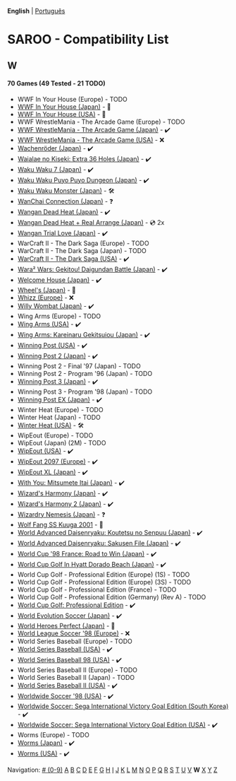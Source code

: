 **English** | [Português](../pt-br/W.md)

# SAROO - Compatibility List

## W

#### 70 Games (49 Tested - 21 TODO)

- WWF In Your House (Europe) - TODO
- [WWF In Your House (Japan)](../../../Regions/Retails/Japan/T-8120G/README.md) - :100:
- [WWF In Your House (USA)](../../../Regions/Retails/USA/T-8126H/README.md) - :100:
- WWF WrestleMania - The Arcade Game (Europe) - TODO
- [WWF WrestleMania - The Arcade Game (Japan)](../../../Regions/Retails/Japan/T-8112G/01/README.md) - :heavy_check_mark:
- [WWF WrestleMania - The Arcade Game (USA)](../../../Regions/Retails/USA/T-8112H/01/README.md) - :x:
- [Wachenröder (Japan)](../../../Regions/Retails/Japan/GS-9183/01/README.md) - :heavy_check_mark:
- [Waialae no Kiseki: Extra 36 Holes (Japan)](../../../Regions/Retails/Japan/T-11402G/01/README.md) - :heavy_check_mark:
- [Waku Waku 7 (Japan)](../../../Regions/Retails/Japan/T-1515G/01/README.md) - :heavy_check_mark:
- [Waku Waku Puyo Puyo Dungeon (Japan)](../../../Regions/Retails/Japan/T-6608G/01/README.md) - :heavy_check_mark:
- [Waku Waku Monster (Japan)](../../../Regions/Retails/Japan/T-16608G/01/README.md) - :hammer_and_wrench:
- [WanChai Connection (Japan)](../../../Regions/Retails/Japan/GS-9007/01/README.md) - :question:
- [Wangan Dead Heat (Japan)](../../../Regions/Retails/Japan/T-9102G/README.md) - :heavy_check_mark:
- [Wangan Dead Heat + Real Arrange (Japan)](../../../Regions/Retails/Japan/T-9103G/README.md) - :cd: 2x
- [Wangan Trial Love (Japan)](../../../Regions/Retails/Japan/T-9110G/01/README.md) - :heavy_check_mark:
- WarCraft II - The Dark Saga (Europe) - TODO
- WarCraft II - The Dark Saga (Japan) - TODO
- [WarCraft II - The Dark Saga (USA)](../../../Regions/Retails/USA/T-5023H/01/README.md) - :heavy_check_mark:
- [Wara² Wars: Gekitou! Daigundan Battle (Japan)](../../../Regions/Retails/Japan/T-21507G/01/README.md) - :heavy_check_mark:
- [Welcome House (Japan)](../../../Regions/Retails/Japan/T-15027G/01/README.md) - :heavy_check_mark:
- [Wheel's (Japan)](../../../Regions/Retails/Japan/610609201/README.md) - :100:
- [Whizz (Europe)](../../../Regions/Retails/Europe/T-9515H-50/01/README.md) - :x:
- [Willy Wombat (Japan)](../../../Regions/Retails/Japan/T-14306G/01/README.md) - :heavy_check_mark:
- Wing Arms (Europe) - TODO
- [Wing Arms (USA)](../../../Regions/Retails/USA/MK-81024/01/README.md) - :heavy_check_mark:
- [Wing Arms: Kareinaru Gekitsuiou (Japan)](../../../Regions/Retails/Japan/GS-9038/01/README.md) - :heavy_check_mark:
- [Winning Post (USA)](../../../Regions/Retails/USA/T-7602H/01/README.md) - :heavy_check_mark:
- [Winning Post 2 (Japan)](../../../Regions/Retails/Japan/T-7612G/01/README.md) - :heavy_check_mark:
- Winning Post 2 - Final '97 (Japan) - TODO
- Winning Post 2 - Program '96 (Japan) - TODO
- [Winning Post 3 (Japan)](../../../Regions/Retails/Japan/T-7660G/01/README.md) - :heavy_check_mark:
- Winning Post 3 - Program '98 (Japan) - TODO
- [Winning Post EX (Japan)](../../../Regions/Retails/Japan/T-7606G/01/README.md) - :heavy_check_mark:
- Winter Heat (Europe) - TODO
- Winter Heat (Japan) - TODO
- [Winter Heat (USA)](../../../Regions/Retails/USA/MK-81129/01/README.md) - :hammer_and_wrench:
- WipEout (Europe) - TODO
- WipEout (Japan) (2M) - TODO
- [WipEout (USA)](../../../Regions/Retails/USA/T-18601H/01/README.md) - :heavy_check_mark:
- [WipEout 2097 (Europe)](../../../Regions/Retails/Europe/T-11308H-50/01/README.md) - :heavy_check_mark:
- [WipEout XL (Japan)](../../../Regions/Retails/Japan/T-18619G/01/README.md) - :heavy_check_mark:
- [With You: Mitsumete Itai (Japan)](../../../Regions/Retails/Japan/T-20117G/01/README.md) - :heavy_check_mark:
- [Wizard's Harmony (Japan)](../../../Regions/Retails/Japan/T-22001G/01/README.md) - :heavy_check_mark:
- [Wizard's Harmony 2 (Japan)](../../../Regions/Retails/Japan/T-22004G/01/README.md) - :heavy_check_mark:
- [Wizardry Nemesis (Japan)](../../../Regions/Retails/Japan/T-37001G/01/README.md) - :question:
- [Wolf Fang SS Kuuga 2001](../../../Regions/Retails/Japan/T-26105G/README.md) - :100:
- [World Advanced Daisenryaku: Koutetsu no Senpuu (Japan)](../../../Regions/Retails/Japan/GS9025/01/README.md) - :heavy_check_mark:
- [World Advanced Daisenryaku: Sakusen File (Japan)](../../../Regions/Retails/Japan/GS-9082/01/README.md) - :heavy_check_mark:
- [World Cup '98 France: Road to Win (Japan)](../../../Regions/Retails/Japan/GS-9196/01/README.md) - :heavy_check_mark:
- [World Cup Golf In Hyatt Dorado Beach (Japan)](../../../Regions/Retails/Japan/T-7301G/01/README.md) - :heavy_check_mark:
- World Cup Golf - Professional Edition (Europe) (1S) - TODO
- World Cup Golf - Professional Edition (Europe) (3S) - TODO
- World Cup Golf - Professional Edition (France) - TODO
- World Cup Golf - Professional Edition (Germany) (Rev A) - TODO
- [World Cup Golf: Professional Edition](../../../Regions/Retails/USA/T-7903H/01/README.md) - :heavy_check_mark:
- [World Evolution Soccer (Japan)](../../../Regions/Retails/Japan/T-2002G/01/README.md) - :heavy_check_mark:
- [World Heroes Perfect (Japan)](../../../Regions/Retails/Japan/T-3103G/README.md) - :100:
- [World League Soccer '98 (Europe)](../../../Regions/Retails/Europe/MK-81181/01/README.md) - :x:
- World Series Baseball (Europe) - TODO
- [World Series Baseball (USA)](../../../Regions/Retails/USA/MK-81109/01/README.md) - :heavy_check_mark:
- [World Series Baseball 98 (USA)](../../../Regions/Retails/USA/MK-81127/01/README.md) - :heavy_check_mark:
- World Series Baseball II (Europe) - TODO
- World Series Baseball II (Japan) - TODO
- [World Series Baseball II (USA)](../../../Regions/Retails/USA/MK-81113/01/README.md) - :heavy_check_mark:
- [Worldwide Soccer '98 (USA)](../../../Regions/Retails/USA/MK-81123/01/README.md) - :heavy_check_mark:
- [Worldwide Soccer: Sega International Victory Goal Edition (South Korea)](../../../Regions/Retails/SouthKorea/MK-81105/01/README.md) - :heavy_check_mark:
- [Worldwide Soccer: Sega International Victory Goal Edition (USA)](../../../Regions/Retails/USA/MK-81105/01/README.md) - :heavy_check_mark:
- Worms (Europe) - TODO
- [Worms (Japan)](../../../Regions/Retails/Japan/T-22404G/01/README.md) - :heavy_check_mark:
- [Worms (USA)](../../../Regions/Retails/USA/T-16403H/01/README.md) - :heavy_check_mark:

Navigation:
[# (0-9)](./09.md) [A](./A.md) [B](./B.md) [C](./C.md) [D](./D.md) [E](./E.md) [F](./F.md) [G](./G.md) [H](./H.md) [I](./I.md) [J](./J.md) [K](./K.md) [L](./L.md) [M](./M.md) [N](./N.md) [O](./O.md) [P](./P.md) [Q](./Q.md) [R](./R.md) [S](./S.md) [T](./T.md) [U](./U.md) [V](./V.md) **W** [X](./X.md) [Y](./Y.md) [Z](./Z.md)
